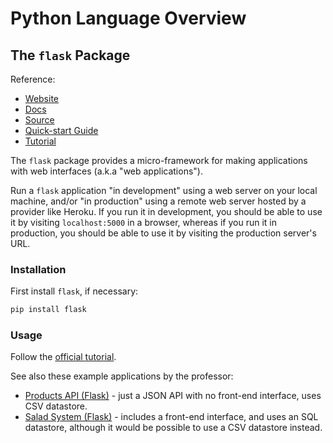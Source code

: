 # Python Language Overview

## The `flask` Package

Reference:

  + [Website](http://flask.pocoo.org/)
  + [Docs](http://flask.pocoo.org/docs/1.0/)
  + [Source](https://github.com/pallets/flask)
  + [Quick-start Guide](http://flask.pocoo.org/docs/1.0/quickstart/)
  + [Tutorial](http://flask.pocoo.org/docs/1.0/tutorial/)

The `flask` package provides a micro-framework for making applications with web interfaces (a.k.a "web applications").

Run a `flask` application "in development" using a web server on your local machine, and/or "in production" using a remote web server hosted by a provider like Heroku. If you run it in development, you should be able to use it by visiting `localhost:5000` in a browser, whereas if you run it in production, you should be able to use it by visiting the production server's URL.

### Installation

First install `flask`, if necessary:

```sh
pip install flask
```

### Usage

Follow the [official tutorial](http://flask.pocoo.org/docs/1.0/tutorial/).

See also these example applications by the professor:

  + [Products API (Flask)](https://github.com/prof-rossetti/products-api-flask) - just a JSON API with no front-end interface, uses CSV datastore.
  + [Salad System (Flask)](https://github.com/prof-rossetti/salad-system-flask) - includes a front-end interface, and uses an SQL datastore, although it would be possible to use a CSV datastore instead.
